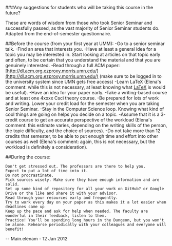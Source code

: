 ###Any suggestions for students who will be taking this course in the future?

These are words of wisdom from those who took Senior Seminar and successfully passed, as the vast majority of Senior Seminar students do. Adapted from the end-of-semester questionnaire.

##Before the course (from your first year at UMM):
-Go to a senior seminar talk.
-Find an area that interests you.
-Have at least a general idea for a topic you may be interested in. Start looking at articles on that topic early and often, to be certain that you understand the material and that you are genuinely interested.
-Read through a full ACM paper: [http://dl.acm.org.ezproxy.morris.umn.edu/](http://dl.acm.org.ezproxy.morris.umn.edu/) (make sure to be logged in to the university system since UMN gets free access)
-Learn LaTeX (Elena's comment: while this is not necessary, at least knowing what [LaTeX](https://en.wikipedia.org/wiki/LaTeX)
is would be useful).
-Have an idea for your paper early.
-Take a writing-based course and at least one 4xxxx Csci theory course.
-Be prepared for lots of work and writing. Lower your credit load for the semester when you are taking Senior Seminar.
-Stay in the Computer Science loop. Knowing what kind of cool things are going on helps you decide on a topic.
-Assume that it is a 3-credit course to get an accurate perspective of the workload (Elena's comment: this estimate varies, depending on the writing skills of the person, the topic difficulty, and the choice of sources).
-Do not take more than 12 credits that semester, to be able to put enough time and effort into other courses as well (Elena's comment: again, this is not necessary, but the workload is definitely a consideration). 

##During the course:

    Don't get stressed out. The professors are there to help you.
    Expect to put a lot of time into it.
    Do not procrastinate.
    Pick sources wisely. Make sure they have enough information and are solid.
    Set up some kind of repository for all your work on GitHub? or Google Drive or the like and share it with your advisor.
    Read through your resources early and frequently.
    Try to work every day on your paper as this makes it a lot easier when deadlines came up
    Keep up the pace and ask for help when needed. The faculty are wonderful in their feedback, listen to them.
    Practice! You'll be spending long hours in the Dungeon, but you won't be alone. Rehearse periodically with your colleagues and everyone will benefit! 

-- Main.elenam - 12 Jan 2012 
